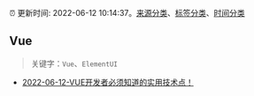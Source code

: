 :alarm_clock: 更新时间: 2022-06-12 10:14:37。[来源分类](../README.md)、[标签分类](../TAGS.md)、[时间分类](../TIMELINE.md)

## Vue


> 关键字：`Vue`、`ElementUI`



- [2022-06-12-VUE开发者必须知道的实用技术点！](https://toutiao.io/k/u28xok7) 